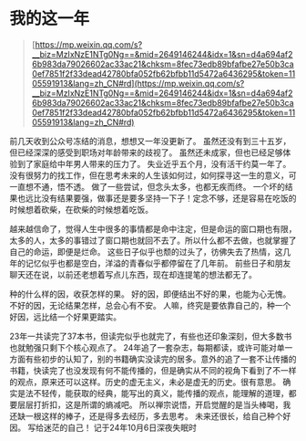 # 我的这一年

> [https://mp.weixin.qq.com/s?__biz=MzIxNzE1NTg0Ng==&mid=2649146244&idx=1&sn=d4a694af26b983da79026602ac33ac21&chksm=8fec73edb89bfafbe27e50b3ca0ef7851f2f33dead42780bfa052fb62bfbb11d5472a6436295&token=1105591913&lang=zh_CN#rd](https://mp.weixin.qq.com/s?__biz=MzIxNzE1NTg0Ng==&mid=2649146244&idx=1&sn=d4a694af26b983da79026602ac33ac21&chksm=8fec73edb89bfafbe27e50b3ca0ef7851f2f33dead42780bfa052fb62bfbb11d5472a6436295&token=1105591913&lang=zh_CN#rd)
> 

前几天收到公众号冻结的消息，想想又一年没更新了。
虽然还没有到三十五岁，但已经深深的感受到职场对年龄带来的歧视了。
虽然还未成家，但也已经足够体验到了家庭给中年男人带来的压力了。
失业近乎五个月，没有活干约莫一年了。
没有很努力的找工作，但在思考未来的人生该如何过，如何探寻这一生的意义，可一直想不通，悟不透。
做了一些尝试，但念头太多，也都无疾而终。
一个坏的结果也远比没有结果要强，做事还是要多坚持一下子！定念不够，还是容易在吃饭的时候想着砍柴，在砍柴的时候想着吃饭。

越来越信命了，觉得人生中很多的事情都是命中注定，但是命运的窗口期也有限，太多的人，太多的事错过了窗口期也就回不去了。所以什么都不去做，也就掌握了自己的命运，即便是烂命。
这些日子似乎也颓的过头了，彷佛失去了热情，这几年的记忆似乎也都是空白，洋溢的青春似乎都停留在了几年前。
前些日子和朋友聊天还在说，以前还老想着写点儿东西，现在却连提笔的想法都无了。

种的什么样的因，收获怎样的果。
好的因，即便结出不好的果，也能为心无愧。
不好的因，无论结果怎样，总会心有不安。
人嘛，终究是要依靠自己的，种一个好因，远比结一个好果更踏实。

23年一共读完了37本书，但读完似乎也就完了，有些也还印象深刻，但大多数书也就勉强只剩下个核心观点了。
24年追了一套杂志，每期都读，或许可能对单一方面有些初步的认知了，别的书籍确实没读完的居多。意外的追了一套不让传播的书籍，快读完了也没发现有何不能传播的，但是确实从不同的视角下看到了不一样的观点，原来还可以这样。历史的虚无主义，未必是虚无的历史。很有意思。
确实是法不轻传，能获取的经典，能写出的真义，能传播的观点，能理解的道理，都要层层打折扣，这是所谓的熵减吧。
所以禅宗说悟，开启觉醒的是当头棒喝，我还缺一根这样的棒子，还是得多去经历，多去思考。
未来还很长，给自己种个好因。
写给迷茫的自己！
记于24年10月6日深夜失眠时